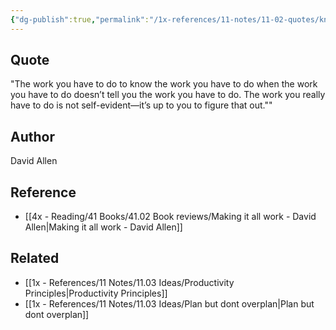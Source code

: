 ```yaml
---
{"dg-publish":true,"permalink":"/1x-references/11-notes/11-02-quotes/knowing-the-work-you-have-to-do-to-know-the-work-you-have-to-do-david-allen/","title":"Knowing the work you have to do to know the work you have to do - David Allen","created":"2024-02-14T20:18:41.100+03:00","updated":"2024-02-14T20:18:41.100+03:00"}
---
```



## Quote
"The work you have to do to know the work you have to do when the work you have to do doesn’t tell you the work you have to do. The work you really have to do is not self-evident—it’s up to you to figure that out.""

## Author
David Allen

## Reference
- [[4x - Reading/41 Books/41.02 Book reviews/Making it all work - David Allen\|Making it all work - David Allen]]

## Related
- [[1x - References/11 Notes/11.03 Ideas/Productivity Principles\|Productivity Principles]]
- [[1x - References/11 Notes/11.03 Ideas/Plan but dont overplan\|Plan but dont overplan]]